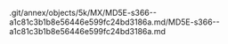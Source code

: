 .git/annex/objects/5k/MX/MD5E-s366--a1c81c3b1b8e56446e599fc24bd3186a.md/MD5E-s366--a1c81c3b1b8e56446e599fc24bd3186a.md